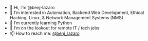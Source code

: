 - 👋 Hi, I’m @benj-lazaro
- 👀 I’m interested in Automation, Backend Web Development, Ethical Hacking, Linux, & Network Management Systems (NMS)
- 🌱 I’m currently learning Python
- 💞️ I’m on the lookout for remote IT / tech jobs 
- 📫 How to reach me: <a href="https://twitter.com/benj_lazaro">@benj_lazaro</a>

<!---
benj-lazaro/benj-lazaro is a ✨ special ✨ repository because its `README.md` (this file) appears on your GitHub profile.
You can click the Preview link to take a look at your changes.
--->

